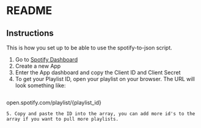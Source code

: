 # README #

## Instructions

This is how you set up to be able to use the spotify-to-json script.

1. Go to [Spotify Dashboard](https://developer.spotify.com/dashboard/login)
2. Create a new App
3. Enter the App dashboard and copy the Client ID and Client Secret
4. To get your Playlist ID, open your playlist on your browser. The URL will look something like: 
   ```
open.spotify.com/playlist/{playlist_id}
   ```
5. Copy and paste the ID into the array, you can add more id's to the array if you want to pull more playlists.


